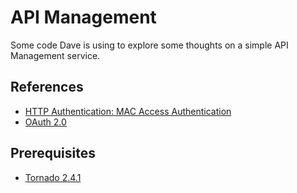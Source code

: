 API Management
==============

Some code Dave is using to explore some thoughts on a simple API Management service.

References 
----------
* [HTTP Authentication: MAC Access Authentication](http://tools.ietf.org/html/draft-ietf-oauth-v2-http-mac-00 "HTTP Authentication: MAC Access Authentication")
* [OAuth 2.0](http://oauth.net/2/ "OAuth 2.0")

Prerequisites 
-------------
* [Tornado 2.4.1](http://www.tornadoweb.org/en/branch2.4/ "Tornado 2.4.1")
